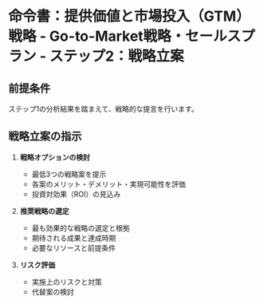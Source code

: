# 命令書：提供価値と市場投入（GTM）戦略 - Go-to-Market戦略・セールスプラン - ステップ2：戦略立案

## 前提条件
ステップ1の分析結果を踏まえて、戦略的な提言を行います。

## 戦略立案の指示
1. **戦略オプションの検討**
   - 最低3つの戦略案を提示
   - 各案のメリット・デメリット・実現可能性を評価
   - 投資対効果（ROI）の見込み

2. **推奨戦略の選定**
   - 最も効果的な戦略の選定と根拠
   - 期待される成果と達成時期
   - 必要なリソースと前提条件

3. **リスク評価**
   - 実施上のリスクと対策
   - 代替案の検討

